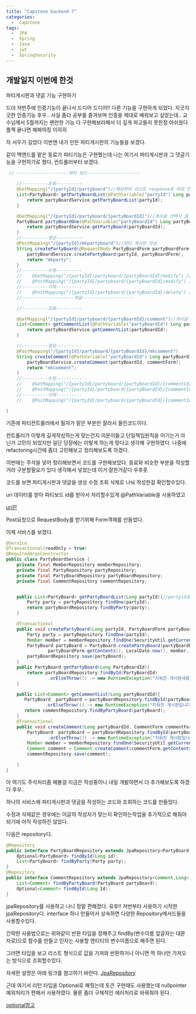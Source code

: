 ```yaml
---
title: "Capstone backend 7"
categories:
  -  Capstone
tags:
  -  JPA
  -  Spring
  -  Java
  -  jwt
  -  SpringSecurity 
---
```

개발일지 이번에 한것
------
파티게시판과 댓글 기능 구현하기

드뎌 저번주에 인증기능이 끝나서 드디어 드디어!! 다른 기능을 구현하게 되었다.
지긋지긋한 인증기능 후우.. 사실 좀더 공부를 즐겨보며 인증을 제대로 배워보고 싶었는데.. 교수님께서
5월까지는 왠만한 기능 다 구현해보라해서 더 깊게 파고들지 못한점 아쉬웠다 플젝 끝나면 해봐야징 이히히

자 서두가 길었다 이번엔 내가 만든 파티게시판의 기능들을 보겠다.

같이 백엔드를 맡은 동료가 파티기능은 구현했는데 나는 여기서 파티게시판과 그 댓글기능을 구현하기로 했다. 컨트롤러부터 보겠다.

```java
 // --------------------파티 보드--------------------

    //----------조회----------
    @GetMapping("/{partyId}/partyboard")//해당파티 리스트 response로 따로 만드는 작업이 필요해보임 작성자와 id 제목만 보낸다던가
    List<PartyBoard> getPartyBoardList(@PathVariable("partyId") Long partyId){
        return partyBoardService.getPartyBoardList(partyId);
    }

    @GetMapping("/{partyId}/partyboard/{partyBoardId}")//게시글 선택시 글 리턴 혹은 변경페이지로 이동시 정보 반환
    PartyBoard partyBoardOne(@PathVariable("partyBoardId") Long partyBoardId){
        return partyBoardService.getPartyBoard(partyBoardId);
    }
    //----------생성----------
    @PostMapping("/{partyId}/mkpartyboard")//파티 게시판 작성
    String createPartyBoard(@RequestBody PartyBoardForm partyBoardForm ,@PathVariable("partyId") Long partyId){
        partyBoardService.createPartyBoard(partyId, partyBoardForm);
        return "mkparty";
    }
    //----------수정----------
    //    @GetMapping("/{partyId}/partyboard/{partyBoardId}/modify") //멤버 조회후 수정할 정보 리턴 아마 인증만 해주고 그전 내용 반영은 프론트에 맡겨도 될듯
    //    @PostMapping("/{partyId}/partyboard/{partyBoardId}/modify") //멤버 조회후 수정할 내용 반환
    //----------삭제----------
    //    @PostMapping("/{partyId}/partyboard/{partyBoardId}/delete") //멤버 조회후 삭제
    //--------------------댓글--------------------

    //----------조회----------

    @GetMapping("/{partyId}/partyboard/{partyBoardId}/comment")//게시글 선택시 게시글에 댓글들 리턴
    List<Comment> getCommentList(@PathVariable("partyBoardId") Long partyBoardId){
        return partyBoardService.getCommentList(partyBoardId);
    }

    //----------생성----------
    @PostMapping("/{partyId}/partyboard/{partyBoardId}/mkcomment")
    String createComment(@PathVariable("partyBoardId") Long partyBoardId, CommentForm commentForm) {
        partyBoardService.createComment(partyBoardId, commentForm);
        return "mkcomment";
    }
    //----------수정----------
    //    @GetMapping("/{partyId}/partyboard/{partyBoardId}/{commentId}/modify") //멤버 조회후 수정할 댓글 정보 리턴 아마 인증만 해주고 그전 내용 반영은 프론트에 맡겨도 될듯
    //    @PostMapping("/{partyId}/partyboard/{partyBoardId}/{commentId}/modify") //멤버 조회후 수정할 댓글 내용 반환
    //----------삭제----------
    //    @PostMapping("/{partyId}/partyboard/{partyBoardId}/{commentId}/delete") //멤버 조회후 댓글 삭제

}
```
기존에 파티컨트롤러에서 필자가 맡은 부분만 잘라서 올린코드이다.

컨트롤러가 이렇게 길게작성하는게 맞는건지 의문이들고 단일책임원칙을 어기는거 아닌가 고민이 되었지만 일단 당장에는 이렇게 하는게 맞다고 생각해 구현하였다. 나중에 refactoring시간에 좀더 고민해보고 정리해보도록 하겠다.

이번에는 주석을 넣어 정리해보면서 코드를 구현해보았다. 동료와 비슷한 부분을 작성할거라 구분할필요가 있다 생각해서 넣었는데 이거 잘한거같다 우후훗

코드를 보면 파티게시판과 댓글을 생성 수정 조회 삭제로 나눠 작성한걸 확인할수있다.

uri 데이터를 받아 파티보드 id를 받아서 처리할수있게 @PathVariable을 사용하였고

[uri란](https://www.charlezz.com/?p=44767)

Post요청으로 RequestBody를 받기위해 Form객체를 만들었다.

이제 서비스를 보겠다.

```java
@Service
@Transactional(readOnly = true)
@RequiredArgsConstructor
public class PartyBoardService {
    private final MemberRepository memberRepository;
    private final PartyRepository partyRepository;
    private final PartyBoardRepository partyBoardRepository;
    private final CommentRepository commentRepository;


    public List<PartyBoard> getPartyBoardList(Long partyId){//partyid로 partyboards 리턴
        Party party = partyRepository.findOne(partyId);
        return partyBoardRepository.findByParty(party);
    }

    @Transactional
    public void createPartyBoard(Long partyId, PartyBoardForm partyBoardForm){
        Party party = partyRepository.findOne(partyId);
        Member member = memberRepository.findOne(SecurityUtil.getCurrentMemberId());
        PartyBoard partyBoard = PartyBoard.createPartyBoard(partyBoardForm.getCategory(), partyBoardForm.getTitle(),
                partyBoardForm.getContents(), LocalDate.now(), member, party);
        partyBoardRepository.save(partyBoard);
    }
    public PartyBoard getPartyBoard(Long PartyBoardId){
        return partyBoardRepository.findById(PartyBoardId)
                .orElseThrow(() -> new RuntimeException("지워진 게시판내용입니다."));
    }

    public List<Comment> getCommentList(Long partyBoardId){
       PartyBoard  partyBoard = partyBoardRepository.findById(partyBoardId)
               .orElseThrow(() -> new RuntimeException("지워진 게시판입니다."));
       return commentRepository.findByPartyBoard(partyBoard);
    }
    @Transactional
    public void createComment(Long partyBoardId, CommentForm commentForm){
        PartyBoard  partyBoard = partyBoardRepository.findById(partyBoardId)
                .orElseThrow(() -> new RuntimeException("지워진 게시판입니다."));
        Member member = memberRepository.findOne(SecurityUtil.getCurrentMemberId());
        Comment comment = Comment.createComment(commentForm.getContents(), LocalDate.now(), member, partyBoard);
        commentRepository.save(comment);

    }
}

```
아 여기도 주석처리좀 해볼걸 지금은 작성중이니 내일 개발하면서 더 추가해보도록 하겠다 후우..

하나의 서비스에 파티게시판과 댓글을 작성하는 코드와 조회하는 코드를 만들었다.

수정과 삭제같은 경우에는 이글의 작성자가 맞는지 확인하는작업을 추가적으로 해줘야되기에 아직 작성하진 않았다.

다음은 repository다.

```java
@Repository
public interface PartyBoardRepository extends JpaRepository<PartyBoard, Long> {
    Optional<PartyBoard> findById(Long id);
    List<PartyBoard> findByParty(Party party);
}
@Repository
public interface CommentRepository extends JpaRepository<Comment,Long> {
    List<Comment> findByPartyBoard(PartyBoard partyBoard);
    Optional<Comment> findById(Long Id);
}

```

jpaRepository를 사용하고 나니 정말 편해졌다. 유후!! 저번부터 사용하기 시작한 jpaRepository다. interface 하나 만들어서 상속하면
다양한 Repository메서드들을 사용할수있다. 

간략한 사용법으로는 위와같이 반환 타입을 정해주고 findBy(변수이름 앞글자는 대문자로)으로 함수를 만들고 인자는 사용할 엔티티의 변수이름으로 해주면 된다.

그러면 타입을 보고 리스트 형식으로 값을 가져와 반환하거나 아니면 딱 하나만 가져오는 방식으로 조회할수있다.

자세한 설명은 아래 링크를 참고하기 바란다.
[JpaRepository](https://jobc.tistory.com/120)

근데 여기서 리턴 타입을 Optional로 해줬는데 토큰 구현때도 사용했는데 nullpointer 예외처리가 편해서 사용하였다. 물론 좀더 구체적인 에러처리로 바꿔줘야 된다.

[optional참고](https://mangkyu.tistory.com/70)




